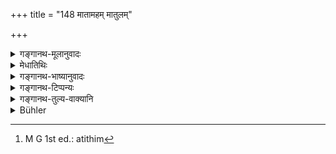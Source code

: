 +++
title = "148 मातामहम् मातुलम्"

+++

<details><summary>गङ्गानथ-मूलानुवादः</summary>

One may feed the maternal grandfather, the maternal uncle, the sister’s son, father-in-law, the teacher, the daughter’s son, the son-in-law, a relative, the priest and him at whose sacrifices the performer officiates.—(148)
</details>

<details><summary>मेधातिथिः</summary>

**स्वस्रीयो** भगिन्याः पुत्रः । **विट्पतिर्** जामाता, प्रजावचनत्वात् विट्शब्दस्य । अतिथिर्[^२६३] अन्ये । स हि सर्वविशांपतिः गृहाभ्यागतो लोके ऽपि विट्शब्देनोच्यते । **बन्धुः** शालः सगोत्रादिः ॥ ३.१३८ ॥


[^२६३]:
     M G 1st ed.: atithim
</details>

<details><summary>गङ्गानथ-भाष्यानुवादः</summary>

‘*Svasrīyaḥ*’—the sister’s son.

‘*Viṭpatiḥ*’—the son-in-law; the term ‘*viṭ*’ meaning *child*, According to others , ‘*viṭpati*’ is the *guest*, he being the ‘lord of all men;’ in ordinary parlance also, one who comes to one’s house is called ‘*viṭ*.’

‘*Bandhuḥ*’— the wife’s brother, the cognate kinsman, and so forth.—(148)
</details>

<details><summary>गङ्गानथ-टिप्पन्यः</summary>

‘*Bandhuḥ*’—‘The brother-in-law, one belonging to the same *gotra*, or some such remote relation’ (Medhātithi and Govindarāja);—‘cognate kinsman’ (Kullūkā and Rāghavānanda).

This verse is quoted in *Madanapārijāta* (p. 558), which explains ‘*vitpati*’ as ‘the son-in-law and ‘*bandhu*’ as ‘blood relations, as well as those related by friendship’;—in *Hemādri* (Śrāddha, p. 447);—in
*Godādharapoddhati* (Kāla, p. 574);—and in *Saṃskāraratnamālā* (p. 991).
</details>

<details><summary>गङ्गानथ-तुल्य-वाक्यानि</summary>

*Gautama* (15.19.20).—‘According to some people, one may feed even his
own pupils and also *sagotras* beyond the third grade.’

*Āpastamba-Dharmasūtra* (2.17.6).—‘This includes the pupils also.’

*Yājñavalkya* (1.220).—‘Sister’s son, priest, son-in-law, sacrificer,
father-in-law, maternal uncle, the Triṇāciketas, daughter’s son, disciple, marriage-relations, paternal and maternal relations (may be fed).’

*Viṣṇu* (83.17.19).—‘The son-in-law, and the daughter’s son are fit
recipients; specially the Yogins.’

*Prajāpati* (73).—‘Preceptor, son-in-law, daughter’s son, sister’s
son,—these deserve to be offered the seat at the Śrāddha to the Pitṛs; the qualified maternal uncles also deserve to be honoured.’
</details>

<details><summary>Bühler</summary>

148	One may also entertain (on such occasions) one's maternal grandfather, a maternal uncle, a sister's son, a father-in-law, one's teacher, a daughter's son, a daughter's husband, a cognate kinsman, one's own officiating priest or a man for whom one offers sacrifices.
</details>
